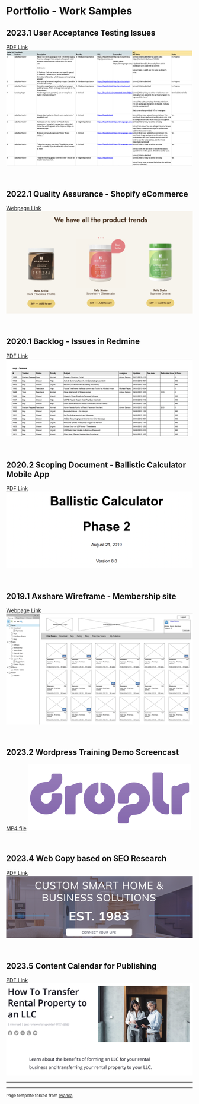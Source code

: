 # Portfolio - Work Samples

## 2023.1 User Acceptance Testing Issues
[PDF Link](/images/Help!%20UAT.xlsx%20-%20Google%20Sheets.pdf)
<kbd><img src="/images/UAT-feedback.png"/></kbd>


&nbsp;&nbsp;
## 2022.1 Quality Assurance - Shopify eCommerce 
[Webpage Link](https://konsciousketo.com/)
<kbd><img src="/images/kk-keto.png"/></kbd>


&nbsp;&nbsp;
## 2020.1 Backlog - Issues in Redmine
[PDF Link](/pdf/Redmine_Issues.pdf)
<kbd><img src="/images/redmine-issues.png"/></kbd>

&nbsp;&nbsp;
## 2020.2 Scoping Document - Ballistic Calculator Mobile App
[PDF Link](/pdf/Phase2_Reqs_BallisticCalculator_WebApp_FinalReview8.pdf)
<kbd><img src="/images/z-calc.png"/></kbd>

&nbsp;&nbsp;
## 2019.1 Axshare Wireframe - Membership site
[Webpage Link](https://i9a8ec.axshare.com/#p=home)
<kbd><img src="/images/wireframe_axshare.png"/></kbd>

&nbsp;&nbsp;
## 2023.2 Wordpress Training Demo Screencast 
[MP4 file](/pdf/WP-demo_recording.mp4)
<kbd><img src="/images/Droplr-logo1.png"/></kbd>


&nbsp;&nbsp;
## 2023.4 Web Copy based on SEO Research 
[PDF Link](/pdf/Sample%20writing_Content_%20TVmount__R1-Final.docx.pdf)
<kbd><img src="/images/pose-audio-solutions.png"/></kbd>

&nbsp;&nbsp;
## 2023.5 Content Calendar for Publishing
[PDF Link](/images/2023%20Content%20Dev%20Tracking_calendar%5Bsample%5D.xlsx%20-%20Google%20Sheets.pdf
)
<kbd><img src="/images/RL-copy.png"/></kbd>


<!--

### Archive

- [Project 2014 Axshare Wireframe](/images/wireframe_axshare.png
)
- [Project 2 Title](http://example.com/)
- [Project 3 Title](http://example.com/)
- [Project 4 Title](http://example.com/)
- [Project 5 Title](http://example.com/)
-->
---




---
<p style="font-size:11px">Page template forked from <a href="https://github.com/evanca/quick-portfolio">evanca</a></p>
<!-- Remove above link if you don't want to attibute -->
